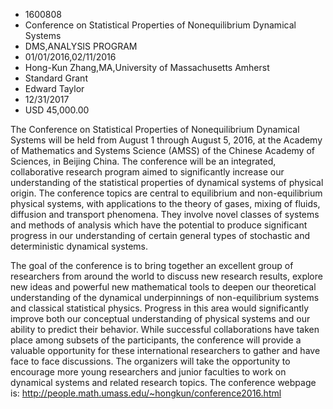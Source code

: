 
* 1600808
* Conference on Statistical Properties of Nonequilibrium Dynamical Systems
* DMS,ANALYSIS PROGRAM
* 01/01/2016,02/11/2016
* Hong-Kun Zhang,MA,University of Massachusetts Amherst
* Standard Grant
* Edward Taylor
* 12/31/2017
* USD 45,000.00

The Conference on Statistical Properties of Nonequilibrium Dynamical Systems
will be held from August 1 through August 5, 2016, at the Academy of Mathematics
and Systems Science (AMSS) of the Chinese Academy of Sciences, in Beijing China.
The conference will be an integrated, collaborative research program aimed to
significantly increase our understanding of the statistical properties of
dynamical systems of physical origin. The conference topics are central to
equilibrium and non-equilibrium physical systems, with applications to the
theory of gases, mixing of fluids, diffusion and transport phenomena. They
involve novel classes of systems and methods of analysis which have the
potential to produce significant progress in our understanding of certain
general types of stochastic and deterministic dynamical systems.

The goal of the conference is to bring together an excellent group of
researchers from around the world to discuss new research results, explore new
ideas and powerful new mathematical tools to deepen our theoretical
understanding of the dynamical underpinnings of non-equilibrium systems and
classical statistical physics. Progress in this area would significantly improve
both our conceptual understanding of physical systems and our ability to predict
their behavior. While successful collaborations have taken place among subsets
of the participants, the conference will provide a valuable opportunity for
these international researchers to gather and have face to face discussions. The
organizers will take the opportunity to encourage more young researchers and
junior faculties to work on dynamical systems and related research topics. The
conference webpage is: http://people.math.umass.edu/~hongkun/conference2016.html
